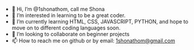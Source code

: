 - 👋 Hi, I’m @1shonathom, call me Shona
- 👀 I’m interested in learning to be a great coder. 
- 🌱 I’m currently learning HTML, CSS, JAVASCRIPT, PYTHON, and hope to move on to different coding languages soon.
- 💞️ I’m looking to collaborate on beginner projects 
- 📫 How to reach me on github or by email: 1shonathom@gmail.com

<!---
1shonathom/1shonathom is a ✨ special ✨ repository because its `README.md` (this file) appears on your GitHub profile.
You can click the Preview link to take a look at your changes.
--->
